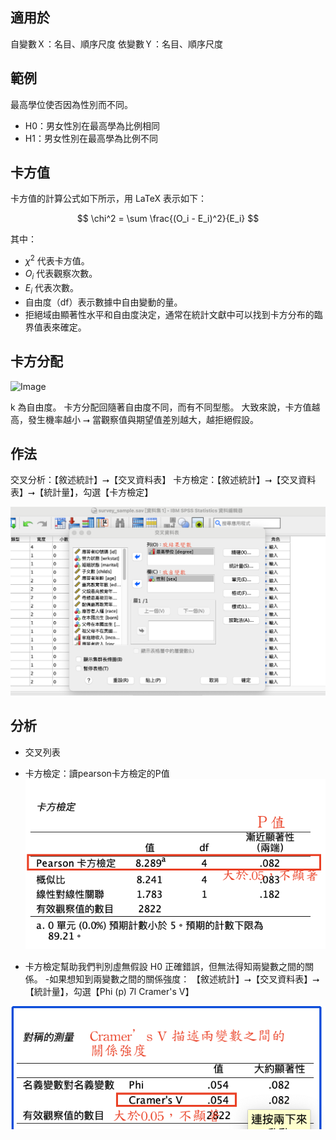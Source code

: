 ## 適用於
自變數Ｘ：名目、順序尺度
依變數Ｙ：名目、順序尺度

## 範例
最高學位使否因為性別而不同。
- H0：男女性別在最高學為比例相同
- H1：男女性別在最高學為比例不同

## 卡方值
卡方值的計算公式如下所示，用 LaTeX 表示如下：

$$
\chi^2 = \sum \frac{(O_i - E_i)^2}{E_i}
$$

其中：
-   $\chi^2$ 代表卡方值。
-   $O_i$ 代表觀察次數。
-   $E_i$ 代表次數。
-   自由度（df）表示數據中自由變動的量。
-   拒絕域由顯著性水平和自由度決定，通常在統計文獻中可以找到卡方分布的臨界值表來確定。

## 卡方分配

![Image](https://upload.wikimedia.org/wikipedia/commons/thumb/2/21/Chi-square_distributionPDF.png/325px-Chi-square_distributionPDF.png)

k 為自由度。
卡方分配回隨著自由度不同，而有不同型態。
大致來說，卡方值越高，發生機率越小 ⭢ 當觀察值與期望值差別越大，越拒絕假設。

## 作法

交叉分析：【敘述統計】⭢【交叉資料表】
卡方檢定：【敘述統計】⭢【交叉資料表】⭢【統計量】，勾選【卡方檢定】

![upgit_20240506_1714989167.png](https://raw.githubusercontent.com/kcwc1029/obsidian-upgit-image/main/2024/05/upgit_20240506_1714989167.png)

## 分析
- 交叉列表
- 卡方檢定：讀pearson卡方檢定的P值
![upgit_20240506_1714989721.png](https://raw.githubusercontent.com/kcwc1029/obsidian-upgit-image/main/2024/05/upgit_20240506_1714989721.png)

- 卡方檢定幫助我們判別虛無假設 H0 正確錯誤，但無法得知兩變數之間的關係。
-如果想知到兩變數之間的關係強度：
【敘述統計】⭢【交叉資料表】⭢【統計量】，勾選【Phi (p) 7l Cramer's V】

![upgit_20240506_1714990314.png](https://raw.githubusercontent.com/kcwc1029/obsidian-upgit-image/main/2024/05/upgit_20240506_1714990314.png)
